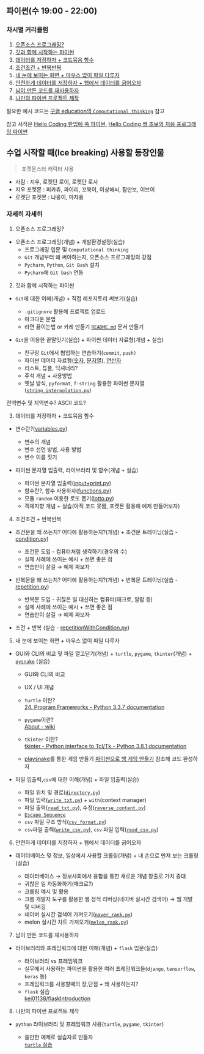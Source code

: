 ## 파이썬(수 19:00 - 22:00)

### 차시별 커리큘럼

1. [오픈소스 프로그래밍?](documents/1.opensource+setting.md)
2. [깃과 함께 시작하는 파이썬](documents/2.git+datatypes.md)
3. [데이터를 저장하자 + 코드묶음 함수](documents/3.string+function+library+crawling.md)
4. [조건조건 + 반복반복](documents/4.condition+repetition.md)
5. [내 눈에 보이는 화면 + 마우스 없이 파일 다루자](documents/5.gui,cli+fileinput.md)
6. [안전하게 데이터를 저장하자 + 웹에서 데이터를 긁어오자](documents/6.db+crawling.md)
7. [남이 만든 코드를 재사용하자](documents/7.library,framework+flask.md)
8. [나만의 파이썬 프로젝트 제작](documents/8.pythonProjects.md)

필요한 예시 코드는 [구글 education의 `Computational thinking`](https://learn.iste.org/d2l/lor/search/search_results.d2l?ou=6606&lrepos=1006&d2l_change=0) 참고

참고 서적은 [Hello Coding 한입에 쏙 파이썬](http://m.hanbit.co.kr/store/books/book_view.html?p_code=B5915471368), [Hello Coding 쌩 초보의 처음 프로그래밍 파이썬](http://m.hanbit.co.kr/store/books/book_view.html?p_code=B8489740275)  


## 수업 시작할 때(Ice breaking) 사용할 등장인물
> 포켓몬스터 캐릭터 사용
* 사람 : 지우, 로켓단 로이, 로켓단 로사
* 지우 포켓몬 : 피카츄, 파이리, 꼬북이, 이상해씨, 잠만보, 이브이
* 로켓단 포켓몬 : 냐옹이, 마자용


### 자세히 자세히

1. 오픈소스 프로그래밍?
+ 오픈소스 프로그래밍(개념) + 개발환경설정(실습)
  - 프로그래밍 입문 및 `Computational thinking`
  - `Git` 개념부터 왜 써야하는지, 오픈소스 프로그래밍의 강점
  - `Pycharm`, `Python`, `Git Bash` 설치
  - `Pycharm`에 `Git bash` 연동

2. 깃과 함께 시작하는 파이썬
+ `Git`에 대한 이해(개념) + 직접 레포지토리 써보기(실습)
  - `.gitignore` 활용해 프로젝트 업로드
  - 마크다운 문법
  - 라면 끓이는법 or 카레 만들기 [`README.md`](http://readme.md) 문서 만들기

+ `Git`을 이용한 끝말잇기(실습) + 파이썬 데이터 자료형(개념 + 실습)
  - 친구랑 `Git`에서 협업하는 연습하기(`commit`, `push)`
  - 파이썬 데이터 자료형([숫자](2.git+datatypes/numbers.py), [문자열](2.git+datatypes/string.py)), [연산자](2.git+datatypes/operators.py)
  - 리스트, 튜플, 딕셔너리?
  - 주석 개념 + 사용방법
  - 옛날 방식, `pyformat`, `f-string` 활용한 파이썬 문자열 ([`string_interpolation.py`](2.git+datatypes/string_interpolation.py))

전역변수 및 지역변수? ASCII 코드?

3. 데이터를 저장하자 + 코드묶음 함수
+ 변수란?([variables.py](3.string+function+library+crawling/variables.py))
  - 변수의 개념
  - 변수 선언 방법, 사용 방법
  - 변수 이름 짓기
  
+ 파이썬 문자열 입출력, 라이브러리 및 함수(개념 + 실습)
  - 파이썬 문자열 입출력([input+print.py](3.string+function+library+crawling/input+print.py))
  - 함수란?, 함수 사용하자([functions.py](3.string+function+library+crawling/functions.py))
  - 모듈 `random` 이용한 로또 뽑기([lotto.py](3.string+function+library+crawling/lotto.py))
  - 객체지향 개념 + 실습(아직 코드 못짬, 포켓몬 활용해 예제 만들어보자)
  


4. 조건조건 + 반복반복 
+ 조건문을 왜 쓰는지? 어디에 활용하는지?(개념) + 조건문 트레이닝(실습 - [condition.py](4.condition+repetition/condition.py))

  - 조건문 도입 - 컴퓨터처럼 생각하기(경우의 수)
  - 실제 사례에 쓰이는 예시 + 쓰면 좋은 점
  - 연습만이 살길 → 예제 짜보자

+ 반복문을 왜 쓰는지? 어디에 활용하는지?(개념) + 반복문 트레이닝(실습 - [repetition.py](4.condition+repetition/repetition.py))

  - 반복문 도입 - 귀찮은 일 대신하는 컴퓨터(매크로, 알람 등)
  - 실제 사례에 쓰이는 예시 + 쓰면 좋은 점
  - 연습만이 살길 → 예제 짜보자
+ 조건 + 반복 (실습 - [repetitionWithCondition.py](4.condition+repetition/repetitionWithCondition.py))
 
5. 내 눈에 보이는 화면 + 마우스 없이 파일 다루자 
+ GUI와 CLI의 비교 및 파일 열고닫기(개념) + `turtle`, `pygame`, `tkinter`(개념) + [`pysnake`](5.gui,cli+fileinput/pysnake.py) (실습)

  - GUI와 CLI의 비교
  - UX / UI 개념
  - `turtle` 이란?  
  [24. Program Frameworks - Python 3.3.7 documentation](https://docs.python.org/3.3/library/frameworks.html)

  - `pygame`이란?  
  [About - wiki](https://www.pygame.org/wiki/about)

  - `tkinter` 이란?  
  [tkinter - Python interface to Tcl/Tk - Python 3.8.1 documentation](https://docs.python.org/ko/3/library/tkinter.html)
  - [playsnake](https://python.bakyeono.net/chapter-12-1.html)를 통한 게임 만들기
    [파이썬으로 뱀 게임 만들기](https://python.bakyeono.net/chapter-12-1.html) 참조해 코드 완성하자

+ 파일 입출력,`csv`에 대한 이해(개념) + 파일 입출력(실습)

  - 파일 위치 및 경로([`directory.py`](5.gui,cli+fileinput/directory.py))
  - 파일 입력([`write_txt.py`](5.gui,cli+fileinput/write_txt.py)) + `with`(context manager)
  - 파일 출력([`read_txt.py`](5.gui,cli+fileinput/read_txt.py)), 수정([`reverse_content.py`](5.gui,cli+fileinput/reverse_content.py))
  - [`Escape Sequence`](5.gui,cli+fileinput/escape_sequence.py)
  - `csv` 파일 구조 방식([`csv_format.py`](5.gui,cli+fileinput/csv_format.py))
  - `csv`파일 출력([`write_csv.py`](5.gui,cli+fileinput/write_csv.py)), `csv` 파일 입력([`read_csv.py`](5.gui,cli+fileinput/read_csv.py))

6. 안전하게 데이터를 저장하자 + 웹에서 데이터를 긁어오자 
+ 데이터베이스 및 정보, 일상에서 사용할 크롤링(개념) + 내 손으로 만져 보는 크롤링(실습)
  
  - 데이터베이스 → 정보사회에서 융합을 통한 새로운 개념 창출로 가치 증대
  - 귀찮은 일 자동화하기(매크로?)
  - 크롤링 예시 및 활용
  - 크롬 개발자 도구를 활용한 웹 정적 리버싱(네이버 실시간 검색어) → 웹 개발 및 디버깅
  - 네이버 실시간 검색어 가져오기([`naver_rank.py`](6.db+crawling/naver_rank.py)) 
  - melon 실시간 차트 가져오기([`melon_rank.py`](6.db+crawling/melon_rank.py))

  

7. 남이 만든 코드를 재사용하자 
+ 라이브러리와 프레임워크에 대한 이해(개념) + `flask` 입문(실습)

  - 라이브러리 vs 프레임워크
  - 실무에서 사용하는 파이썬을 활용한 여러 프레임워크들(`django`, `tensorflow`, `keras` 등)
  - 프레임워크를 사용할때의 장,단점 + 왜 사용하는지?
  - `flask` 실습  
    [kei01138/flaskIntroduction](https://github.com/kei01138/flaskIntroduction)


  
8. 나만의 파이썬 프로젝트 제작 
+ `python` 라이브러리 및 프레임워크 사용(`turtle`, `pygame`, `tkinter`)

  - 쓸만한 예제로 실습자료 만들자  
  [`turtle` 실습](https://www.notion.so/turtle-dca52e8aea724b1189763c7ababf4c17)
